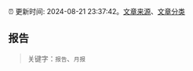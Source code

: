 :alarm_clock: 更新时间: 2024-08-21 23:37:42。[文章来源](/README.md)、[文章分类](/TAGS.md)

## 报告


> 关键字：`报告`、`月报`




